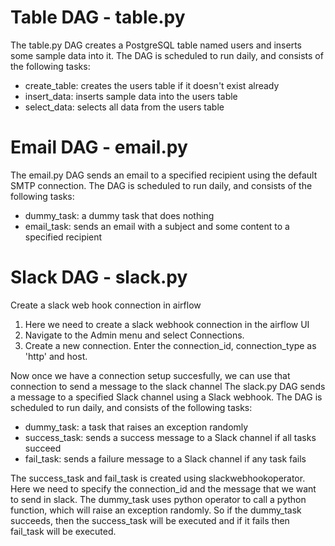 # Table DAG - table.py
The table.py DAG creates a PostgreSQL table named users and inserts some sample data into it. 
The DAG is scheduled to run daily, and consists of the following tasks:

* create_table: creates the users table if it doesn't exist already
* insert_data: inserts sample data into the users table
* select_data: selects all data from the users table

# Email DAG - email.py
The email.py DAG sends an email to a specified recipient using the default SMTP connection. 
The DAG is scheduled to run daily, and consists of the following tasks:

* dummy_task: a dummy task that does nothing
* email_task: sends an email with a subject and some content to a specified recipient

# Slack DAG - slack.py
Create a slack web hook connection in airflow
1. Here we need to create a slack webhook connection in the airflow UI
2. Navigate to the Admin menu and select Connections.
3. Create a new connection. Enter the connection_id, connection_type as 'http' and host. 

Now once we have a connection setup succesfully, we can use that connection to send a message to the slack channel
The slack.py DAG sends a message to a specified Slack channel using a Slack webhook. 
The DAG is scheduled to run daily, and consists of the following tasks:

* dummy_task: a task that raises an exception randomly
* success_task: sends a success message to a Slack channel if all tasks succeed
* fail_task: sends a failure message to a Slack channel if any task fails

The success_task and fail_task is created using slackwebhookoperator. Here we need to specify the connection_id and the message that we want to send in slack.
The dummy_task uses python operator to call a python function, which will raise an exception randomly. So if the dummy_task succeeds, then the success_task will be executed and if it fails then fail_task will be executed.

